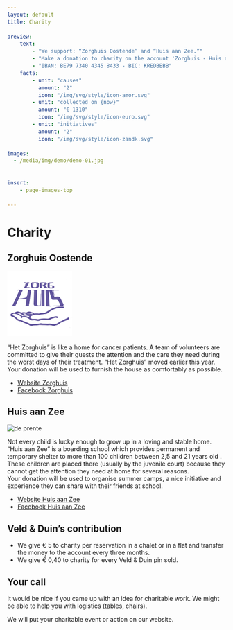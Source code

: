 ```yaml
---
layout: default
title: Charity

preview:
    text:
        - "We support: “Zorghuis Oostende” and “Huis aan Zee.”"
        - "Make a donation to charity on the account 'Zorghuis - Huis aan Zee'"
        - "IBAN: BE79 7340 4345 8433 - BIC: KREDBEBB"
    facts:
        - unit: "causes"
          amount: "2"
          icon: "/img/svg/style/icon-amor.svg"
        - unit: "collected on {now}"
          amount: "€ 1310"
          icon: "/img/svg/style/icon-euro.svg"
        - unit: "initiatives"
          amount: "2"
          icon: "/img/svg/style/icon-zandk.svg"

images:
  - /media/img/demo/demo-01.jpg
  
    
insert:
    - page-images-top
    
---
```


# Charity

## Zorghuis Oostende


![de prente](../img/goeddoel/zorghuis.png) 


“Het Zorghuis” is like a home for cancer patients. A team of volunteers are committed to give their guests the attention and the care they need during the worst days of their treatment.
“Het Zorghuis” moved earlier this year. Your donation will be used to furnish the house as comfortably as possible.

- [Website Zorghuis](http://www.zorghuisoostende.be)
- [Facebook Zorghuis](http://www.facebook.com/ZorghuisO)


## Huis aan Zee

![de prente](../img/goeddoel/imagestripgdtest.png) 

Not every child is lucky enough to grow up in a loving and stable home.<br> 
“Huis aan Zee” is a boarding school which provides permanent and temporary shelter to more than 100 children between 2,5 and 21 years old . These children are placed there (usually by the juvenile court) because they cannot get the attention they need at  home for several reasons.<br>
Your donation will be used to organise summer camps, a nice initiative and experience they can share with their friends at school. 

- [Website Huis aan Zee](http://www.devloedlijn.be/huisaanzee)
- [Facebook Huis aan Zee](http://www.facebook.com/mpiHuisAanZee)


## Veld & Duin’s contribution
- We give € 5 to charity per reservation in a chalet or in a flat and transfer the money to the account every three months.
- We give  € 0,40 to charity for every Veld & Duin pin sold.

## Your call
It would be nice if you came up with an idea for charitable work.
We might be able to help you with logistics (tables, chairs).

We will put your charitable event or action on our website.
